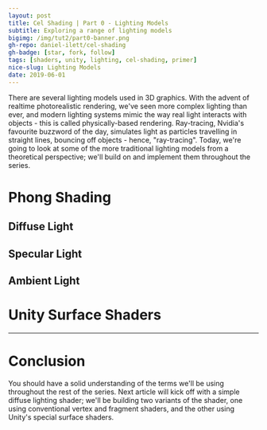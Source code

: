 ```yaml
---
layout: post
title: Cel Shading | Part 0 - Lighting Models
subtitle: Exploring a range of lighting models
bigimg: /img/tut2/part0-banner.png
gh-repo: daniel-ilett/cel-shading
gh-badge: [star, fork, follow]
tags: [shaders, unity, lighting, cel-shading, primer]
nice-slug: Lighting Models
date: 2019-06-01
---
```


There are several lighting models used in 3D graphics. With the advent of realtime photorealistic rendering, we've seen more complex lighting than ever, and modern lighting systems mimic the way real light interacts with objects - this is called physically-based rendering. Ray-tracing, Nvidia's favourite buzzword of the day, simulates light as particles travelling in straight lines, bouncing off objects - hence, "ray-tracing". Today, we're going to look at some of the more traditional lighting models from a theoretical perspective; we'll build on and implement them throughout the series.

# Phong Shading

## Diffuse Light

## Specular Light

## Ambient Light

# Unity Surface Shaders

<hr/>

# Conclusion

You should have a solid understanding of the terms we'll be using throughout the rest of the series. Next article will kick off with a simple diffuse lighting shader; we'll be building two variants of the shader, one using conventional vertex and fragment shaders, and the other using Unity's special surface shaders.
